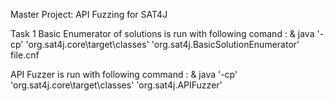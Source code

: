 Master Project: API Fuzzing for SAT4J

Task 1
Basic Enumerator of solutions is run with following comand : & java '-cp' 'org.sat4j.core\target\classes' 'org.sat4j.BasicSolutionEnumerator' file.cnf

API Fuzzer is run with following command : & java '-cp' 'org.sat4j.core\target\classes' 'org.sat4j.APIFuzzer'   